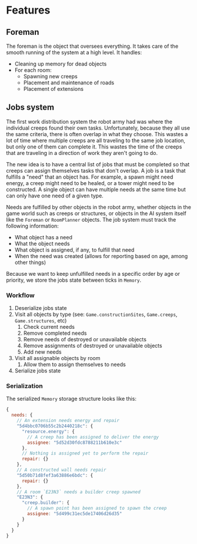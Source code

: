 # Features

## Foreman

The foreman is the object that oversees everything. It takes care of the smooth running of the system at a high level. It handles:

* Cleaning up memory for dead objects
* For each room:
    * Spawning new creeps
    * Placement and maintenance of roads
    * Placement of extensions

## Jobs system

The first work distribution system the robot army had was where the individual creeps found their own tasks. Unfortunately, because they all use the same criteria, there is often overlap in what they choose. This wastes a lot of time where multiple creeps are all traveling to the same job location, but only one of them can complete it. This wastes the time of the creeps that are traveling in a direction of work they aren't going to do.

The new idea is to have a central list of jobs that must be completed so that creeps can assign themselves tasks that don't overlap. A job is a task that fulfills a "need" that an object has. For example, a spawn might need energy, a creep might need to be healed, or a tower might need to be constructed. A single object can have multiple needs at the same time but can only have one need of a given type.

Needs are fulfilled by other objects in the robot army, whether objects in the game world such as creeps or structures, or objects in the AI system itself like the `Foreman` or `RoomPlanner` objects. The job system must track the following information:

* What object has a need
* What the object needs
* What object is assigned, if any, to fulfill that need
* When the need was created (allows for reporting based on age, among other things)

Because we want to keep unfulfilled needs in a specific order by age or priority, we store the jobs state between ticks in `Memory`.

### Workflow

1. Deserialize jobs state
1. Visit all objects by type (see: `Game.constructionSites`, `Game.creeps`, `Game.structures`, etc)
    1. Check current needs
    1. Remove completed needs
    1. Remove needs of destroyed or unavailable objects
    1. Remove assignments of destroyed or unavailable objects
    1. Add new needs
1. Visit all assignable objects by room
    1. Allow them to assign themselves to needs
1. Serialize jobs state

### Serialization

The serialized `Memory` storage structure looks like this:

```javascript
{
  needs: {
    // An extension needs energy and repair
    "5d4bbc0706b55c2b2440218c": {
      "resource.energy": {
        // A creep has been assigned to deliver the energy
        assignee: "5d52d30fdc8788211b610e3c"
      },
      // Nothing is assigned yet to perform the repair
      repair: {}
    },
    // A constructed wall needs repair
    "5d50b71d8fef3a63886e6bdc": {
      repair: {}
    },
    // A room `E23N3` needs a builder creep spawned
    "E23N3": {
      "creep.builder": {
        // A spawn point has been assigned to spawn the creep
        assignee: "5d499c31ec5de17406d26d35"
      }
    }
  }
}
```
